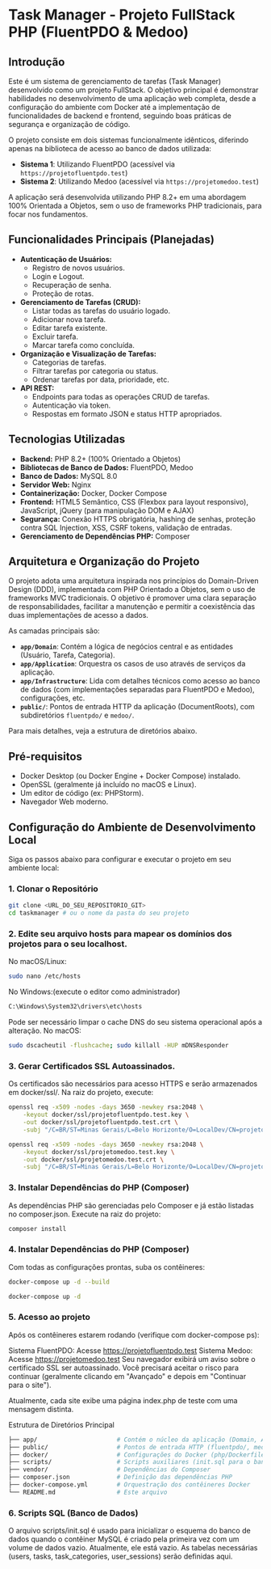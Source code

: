 # Task Manager - Projeto FullStack PHP (FluentPDO & Medoo)

## Introdução

Este é um sistema de gerenciamento de tarefas (Task Manager) desenvolvido como um projeto FullStack. O objetivo principal é demonstrar habilidades no desenvolvimento de uma aplicação web completa, desde a configuração do ambiente com Docker até a implementação de funcionalidades de backend e frontend, seguindo boas práticas de segurança e organização de código.

O projeto consiste em dois sistemas funcionalmente idênticos, diferindo apenas na biblioteca de acesso ao banco de dados utilizada:
* **Sistema 1**: Utilizando FluentPDO (acessível via `https://projetofluentpdo.test`)
* **Sistema 2**: Utilizando Medoo (acessível via `https://projetomedoo.test`)

A aplicação será desenvolvida utilizando PHP 8.2+ em uma abordagem 100% Orientada a Objetos, sem o uso de frameworks PHP tradicionais, para focar nos fundamentos.

## Funcionalidades Principais (Planejadas)

* **Autenticação de Usuários:**
  * Registro de novos usuários.
  * Login e Logout.
  * Recuperação de senha.
  * Proteção de rotas.
* **Gerenciamento de Tarefas (CRUD):**
  * Listar todas as tarefas do usuário logado.
  * Adicionar nova tarefa.
  * Editar tarefa existente.
  * Excluir tarefa.
  * Marcar tarefa como concluída.
* **Organização e Visualização de Tarefas:**
  * Categorias de tarefas.
  * Filtrar tarefas por categoria ou status.
  * Ordenar tarefas por data, prioridade, etc.
* **API REST:**
  * Endpoints para todas as operações CRUD de tarefas.
  * Autenticação via token.
  * Respostas em formato JSON e status HTTP apropriados.

## Tecnologias Utilizadas

* **Backend:** PHP 8.2+ (100% Orientado a Objetos)
* **Bibliotecas de Banco de Dados:** FluentPDO, Medoo
* **Banco de Dados:** MySQL 8.0
* **Servidor Web:** Nginx
* **Containerização:** Docker, Docker Compose
* **Frontend:** HTML5 Semântico, CSS (Flexbox para layout responsivo), JavaScript, jQuery (para manipulação DOM e AJAX)
* **Segurança:** Conexão HTTPS obrigatória, hashing de senhas, proteção contra SQL Injection, XSS, CSRF tokens, validação de entradas.
* **Gerenciamento de Dependências PHP:** Composer

## Arquitetura e Organização do Projeto

O projeto adota uma arquitetura inspirada nos princípios do Domain-Driven Design (DDD), implementada com PHP Orientado a Objetos, sem o uso de frameworks MVC tradicionais. O objetivo é promover uma clara separação de responsabilidades, facilitar a manutenção e permitir a coexistência das duas implementações de acesso a dados.

As camadas principais são:
* **`app/Domain`**: Contém a lógica de negócios central e as entidades (Usuário, Tarefa, Categoria).
* **`app/Application`**: Orquestra os casos de uso através de serviços da aplicação.
* **`app/Infrastructure`**: Lida com detalhes técnicos como acesso ao banco de dados (com implementações separadas para FluentPDO e Medoo), configurações, etc.
* **`public/`**: Pontos de entrada HTTP da aplicação (DocumentRoots), com subdiretórios `fluentpdo/` e `medoo/`.

Para mais detalhes, veja a estrutura de diretórios abaixo.

## Pré-requisitos

* Docker Desktop (ou Docker Engine + Docker Compose) instalado.
* OpenSSL (geralmente já incluído no macOS e Linux).
* Um editor de código (ex: PHPStorm).
* Navegador Web moderno.

## Configuração do Ambiente de Desenvolvimento Local

Siga os passos abaixo para configurar e executar o projeto em seu ambiente local:

### 1. Clonar o Repositório
```bash
git clone <URL_DO_SEU_REPOSITORIO_GIT>
cd taskmanager # ou o nome da pasta do seu projeto
```

### 2. Edite seu arquivo hosts para mapear os domínios dos projetos para o seu localhost.
No macOS/Linux:
```bash
sudo nano /etc/hosts
```
No Windows:(execute o editor como administrador)
```bash
C:\Windows\System32\drivers\etc\hosts
```
Pode ser necessário limpar o cache DNS do seu sistema operacional após a alteração. No macOS:

```bash
sudo dscacheutil -flushcache; sudo killall -HUP mDNSResponder
```
### 3. Gerar Certificados SSL Autoassinados.
Os certificados são necessários para acesso HTTPS e serão armazenados em docker/ssl/.
Na raiz do projeto, execute:

```bash
openssl req -x509 -nodes -days 3650 -newkey rsa:2048 \
    -keyout docker/ssl/projetofluentpdo.test.key \
    -out docker/ssl/projetofluentpdo.test.crt \
    -subj "/C=BR/ST=Minas Gerais/L=Belo Horizonte/O=LocalDev/CN=projetofluentpdo.test"

```

```bash
openssl req -x509 -nodes -days 3650 -newkey rsa:2048 \
    -keyout docker/ssl/projetomedoo.test.key \
    -out docker/ssl/projetomedoo.test.crt \
    -subj "/C=BR/ST=Minas Gerais/L=Belo Horizonte/O=LocalDev/CN=projetomedoo.test"
```

### 3. Instalar Dependências do PHP (Composer)
As dependências PHP são gerenciadas pelo Composer e já estão listadas no composer.json.
Execute na raiz do projeto:

```bash
composer install
```
### 4. Instalar Dependências do PHP (Composer)
Com todas as configurações prontas, suba os contêineres:

```bash
docker-compose up -d --build
```
```bash
docker-compose up -d
```

### 5. Acesso ao projeto
Após os contêineres estarem rodando (verifique com docker-compose ps):

Sistema FluentPDO: Acesse https://projetofluentpdo.test
Sistema Medoo: Acesse https://projetomedoo.test
Seu navegador exibirá um aviso sobre o certificado SSL ser autoassinado. Você precisará aceitar o risco para continuar (geralmente clicando em "Avançado" e depois em "Continuar para o site").

Atualmente, cada site exibe uma página index.php de teste com uma mensagem distinta.

Estrutura de Diretórios Principal
```bash
├── app/                      # Contém o núcleo da aplicação (Domain, Application, Infrastructure)
├── public/                   # Pontos de entrada HTTP (fluentpdo/, medoo/)
├── docker/                   # Configurações do Docker (php/Dockerfile, nginx/conf.d/, ssl/)
├── scripts/                  # Scripts auxiliares (init.sql para o banco)
├── vendor/                   # Dependências do Composer
├── composer.json             # Definição das dependências PHP
├── docker-compose.yml        # Orquestração dos contêineres Docker
└── README.md                 # Este arquivo
```

### 6. Scripts SQL (Banco de Dados)

O arquivo scripts/init.sql é usado para inicializar o esquema do banco de dados quando o contêiner MySQL é criado pela primeira vez com um volume de dados vazio. Atualmente, ele está vazio. As tabelas necessárias (users, tasks, task_categories, user_sessions) serão definidas aqui.